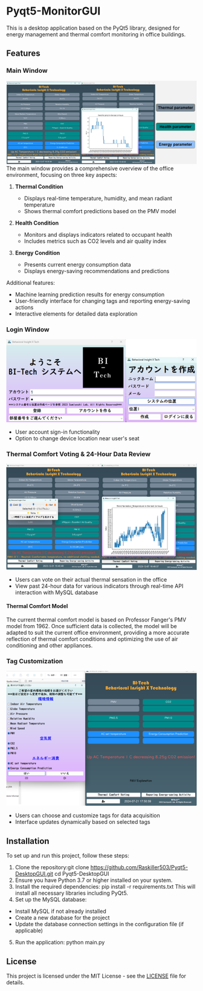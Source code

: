 # Pyqt5-MonitorGUI

This is a desktop application based on the PyQt5 library, designed for energy management and thermal comfort monitoring in office buildings.

## Features

### Main Window
![Main Window](Image/2.png)
The main window provides a comprehensive overview of the office environment, focusing on three key aspects:

1. **Thermal Condition**
   - Displays real-time temperature, humidity, and mean radiant temperature
   - Shows thermal comfort predictions based on the PMV model

2. **Health Condition**
   - Monitors and displays indicators related to occupant health
   - Includes metrics such as CO2 levels and air quality index

3. **Energy Condition**
   - Presents current energy consumption data
   - Displays energy-saving recommendations and predictions

Additional features:
- Machine learning prediction results for energy consumption
- User-friendly interface for changing tags and reporting energy-saving actions
- Interactive elements for detailed data exploration

### Login Window
![Login Window 1](Image/00.png)
- User account sign-in functionality
- Option to change device location near user's seat

### Thermal Comfort Voting & 24-Hour Data Review
![Voting and Data Review](Image/v.png)
- Users can vote on their actual thermal sensation in the office
- View past 24-hour data for various indicators through real-time API interaction with MySQL database

#### Thermal Comfort Model
The current thermal comfort model is based on Professor Fanger's PMV model from 1962. Once sufficient data is collected, the model will be adapted to suit the current office environment, providing a more accurate reflection of thermal comfort conditions and optimizing the use of air conditioning and other appliances.

### Tag Customization
![Tag Change](Image/tag2.png)
- Users can choose and customize tags for data acquisition
- Interface updates dynamically based on selected tags

## Installation

To set up and run this project, follow these steps:

1. Clone the repository:git clone https://github.com/Raskiller503/Pyqt5-DesktopGUI.git
cd Pyqt5-DesktopGUI
2. Ensure you have Python 3.7 or higher installed on your system.
3. Install the required dependencies:
pip install -r requirements.txt
This will install all necessary libraries including PyQt5.
4. Set up the MySQL database:
- Install MySQL if not already installed
- Create a new database for the project
- Update the database connection settings in the configuration file (if applicable)

5. Run the application:
python main.py

## License
This project is licensed under the MIT License - see the [LICENSE](LICENSE) file for details.

